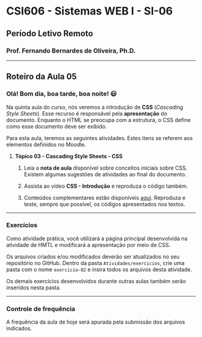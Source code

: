 # CSI606 - Sistemas WEB I - SI-06
## Período Letivo Remoto
### Prof. Fernando Bernardes de Oliveira, Ph.D.

---

## Roteiro da Aula 05

### Olá! Bom dia, boa tarde, boa noite! :smiley:  

Na quinta aula do curso, nós veremos a introdução de **CSS** (*Cascading Style Sheets*). Esse recurso é responsável pela **apresentação** do documento. Enquanto o HTML se preocupa com a estrutura, o CSS define como esse documento deve ser exibido.

Para esta aula, teremos as seguintes atividades. Estes itens se referem aos elementos definidos no Moodle.

1.  **Tópico 03 - Cascading Style Sheets - CSS**

    1.  Leia a **nota de aula** disponível sobre conceitos iniciais sobre CSS. Existem algumas sugestões de atividades ao final do documento.

    2.  Assista ao vídeo **CSS - Introdução** e reproduza o código também. 

    3.  Conteúdos complementares estão disponíveis [aqui](../Lectures/css.md#fundamentals). Reproduza e teste, sempre que possível, os códigos apresentados nos textos.

---

### Exercícios

Como atividade prática, você utilizará a página principal desenvolvida na atividade de HMTL e modificará a apresentação por meio de CSS.

Os arquivos criados e/ou modificados deverão ser atualizados no seu repositório no GitHub. Dentro da pasta `Atividades/exercicios`, crie uma pasta com o nome `exercicio-02` e insira todos os arquivos desta atividade.

Os demais exercícios desenvolvidos durante outras aulas também serão inseridos nesta pasta.

---

### Controle de frequência

A frequência da aula de hoje será apurada pela submissão dos arquivos indicados.